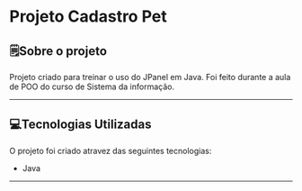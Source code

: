 <h1> 
     Projeto Cadastro Pet
</h1>

## 🗒️Sobre o projeto 

Projeto criado para treinar o uso do JPanel em Java. Foi feito durante a aula de POO do curso de Sistema da informação.

---

## 💻Tecnologias Utilizadas

O projeto foi criado atravez das seguintes tecnologias:

- Java

--- 
